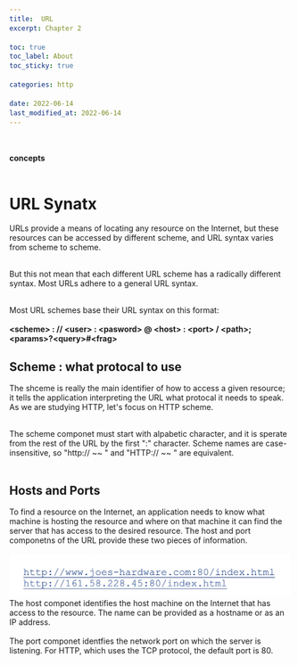 ```yaml
---
title:  URL
excerpt: Chapter 2

toc: true
toc_label: About
toc_sticky: true

categories: http

date: 2022-06-14
last_modified_at: 2022-06-14
---
```

<br><br>
**concepts**
<br><br>
# URL Synatx
URLs provide a means of locating any resource on the Internet, but these resources can be accessed by different scheme, and URL syntax varies from scheme to scheme.<br><br>

But this not mean that each different URL scheme has a radically different syntax. Most URLs adhere to a general URL syntax.<br><br>

Most URL schemes base their URL syntax on this format:<br><br>
**\<scheme> : \// \<user> : \<pasword> @ \<host> : \<port> / \<path>; \<params>?\<query>#\<frag>**

## Scheme : what protocal to use
The shceme is really the main identifier of how to access a given resource; it tells the application interpreting the URL what protocal it needs to speak. As we are studying HTTP, let's focus on HTTP scheme.<br><br>

The scheme componet must start with alpabetic character, and it is sperate from the rest of the URL by the first ":" character. Scheme names are case-insensitive, so "http:// ~~ " and "HTTP:// ~~ " are equivalent.<br><br>

## Hosts and Ports
To find a resource on the Internet, an application needs to know what machine is hosting the resource and where on that machine it can find the server that has access to the desired resource. The host and port componetns of the URL provide these two pieces of information.<br><br>
![hostnameport](/assets/images/http/hostnameport.jpg)<br>
The host componet identifies the host machine on the Internet that has access to the resource. The name can be provided as a hostname or as an IP address. <br><br>
The port componet identfies the network port on which the server is listening. For HTTP, which uses the TCP protocol, the default port is 80.<br><br>
